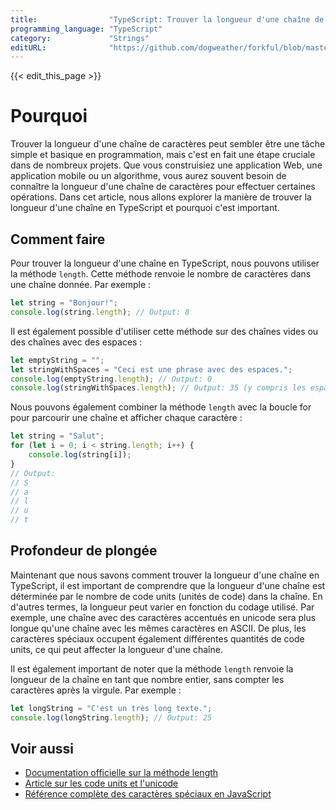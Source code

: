 ```yaml
---
title:                "TypeScript: Trouver la longueur d'une chaîne de caractères"
programming_language: "TypeScript"
category:             "Strings"
editURL:              "https://github.com/dogweather/forkful/blob/master/content/fr/typescript/finding-the-length-of-a-string.md"
---
```


{{< edit_this_page >}}

# Pourquoi

Trouver la longueur d'une chaîne de caractères peut sembler être une tâche simple et basique en programmation, mais c'est en fait une étape cruciale dans de nombreux projets. Que vous construisiez une application Web, une application mobile ou un algorithme, vous aurez souvent besoin de connaître la longueur d'une chaîne de caractères pour effectuer certaines opérations. Dans cet article, nous allons explorer la manière de trouver la longueur d'une chaîne en TypeScript et pourquoi c'est important.

## Comment faire

Pour trouver la longueur d'une chaîne en TypeScript, nous pouvons utiliser la méthode `length`. Cette méthode renvoie le nombre de caractères dans une chaîne donnée. Par exemple :
```TypeScript
let string = "Bonjour!";
console.log(string.length); // Output: 8
```

Il est également possible d'utiliser cette méthode sur des chaînes vides ou des chaînes avec des espaces :
```TypeScript
let emptyString = "";
let stringWithSpaces = "Ceci est une phrase avec des espaces.";
console.log(emptyString.length); // Output: 0
console.log(stringWithSpaces.length); // Output: 35 (y compris les espaces)
```

Nous pouvons également combiner la méthode `length` avec la boucle for pour parcourir une chaîne et afficher chaque caractère :
```TypeScript
let string = "Salut";
for (let i = 0; i < string.length; i++) {
    console.log(string[i]);
}
// Output:
// S
// a
// l
// u
// t
```

## Profondeur de plongée

Maintenant que nous savons comment trouver la longueur d'une chaîne en TypeScript, il est important de comprendre que la longueur d'une chaîne est déterminée par le nombre de code units (unités de code) dans la chaîne. En d'autres termes, la longueur peut varier en fonction du codage utilisé. Par exemple, une chaîne avec des caractères accentués en unicode sera plus longue qu'une chaîne avec les mêmes caractères en ASCII. De plus, les caractères spéciaux occupent également différentes quantités de code units, ce qui peut affecter la longueur d'une chaîne.

Il est également important de noter que la méthode `length` renvoie la longueur de la chaîne en tant que nombre entier, sans compter les caractères après la virgule. Par exemple :
```TypeScript
let longString = "C'est un très long texte.";
console.log(longString.length); // Output: 25
```

## Voir aussi

- [Documentation officielle sur la méthode length](https://www.typescriptlang.org/docs/handbook/strings.html#property-length)
- [Article sur les code units et l'unicode](https://api.dev/java/unicode-vs-string-length/)
- [Référence complète des caractères spéciaux en JavaScript](https://www.w3schools.com/js/js_special_characters.asp)
